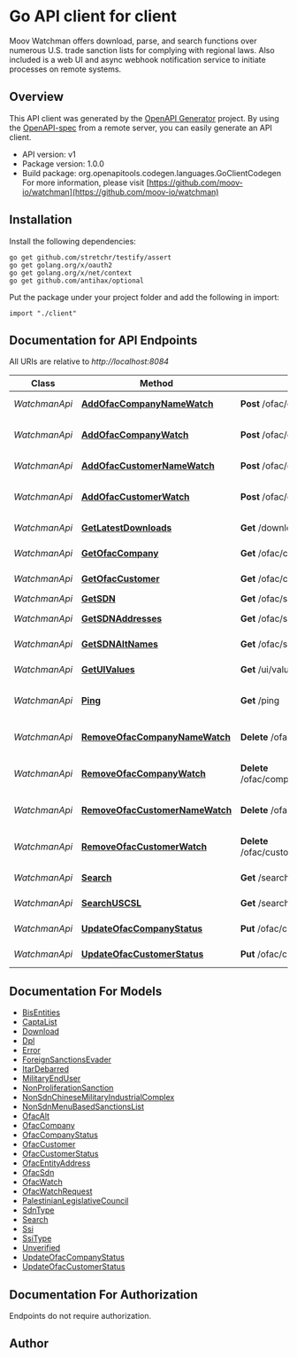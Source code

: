 # Go API client for client

Moov Watchman offers download, parse, and search functions over numerous U.S. trade sanction lists for complying with regional laws. Also included is a web UI and async webhook notification service to initiate processes on remote systems.

## Overview
This API client was generated by the [OpenAPI Generator](https://openapi-generator.tech) project.  By using the [OpenAPI-spec](https://www.openapis.org/) from a remote server, you can easily generate an API client.

- API version: v1
- Package version: 1.0.0
- Build package: org.openapitools.codegen.languages.GoClientCodegen
For more information, please visit [https://github.com/moov-io/watchman](https://github.com/moov-io/watchman)

## Installation

Install the following dependencies:

```shell
go get github.com/stretchr/testify/assert
go get golang.org/x/oauth2
go get golang.org/x/net/context
go get github.com/antihax/optional
```

Put the package under your project folder and add the following in import:

```golang
import "./client"
```

## Documentation for API Endpoints

All URIs are relative to *http://localhost:8084*

Class | Method | HTTP request | Description
------------ | ------------- | ------------- | -------------
*WatchmanApi* | [**AddOfacCompanyNameWatch**](docs/WatchmanApi.md#addofaccompanynamewatch) | **Post** /ofac/companies/watch | Watch company
*WatchmanApi* | [**AddOfacCompanyWatch**](docs/WatchmanApi.md#addofaccompanywatch) | **Post** /ofac/companies/{companyID}/watch | Watch OFAC company
*WatchmanApi* | [**AddOfacCustomerNameWatch**](docs/WatchmanApi.md#addofaccustomernamewatch) | **Post** /ofac/customers/watch | Watch customer
*WatchmanApi* | [**AddOfacCustomerWatch**](docs/WatchmanApi.md#addofaccustomerwatch) | **Post** /ofac/customers/{customerID}/watch | Watch OFAC customer
*WatchmanApi* | [**GetLatestDownloads**](docs/WatchmanApi.md#getlatestdownloads) | **Get** /downloads | Get latest downloads
*WatchmanApi* | [**GetOfacCompany**](docs/WatchmanApi.md#getofaccompany) | **Get** /ofac/companies/{companyID} | Get company
*WatchmanApi* | [**GetOfacCustomer**](docs/WatchmanApi.md#getofaccustomer) | **Get** /ofac/customers/{customerID} | Get customer
*WatchmanApi* | [**GetSDN**](docs/WatchmanApi.md#getsdn) | **Get** /ofac/sdn/{sdnID} | Get SDN
*WatchmanApi* | [**GetSDNAddresses**](docs/WatchmanApi.md#getsdnaddresses) | **Get** /ofac/sdn/{sdnID}/addresses | Get SDN addresses
*WatchmanApi* | [**GetSDNAltNames**](docs/WatchmanApi.md#getsdnaltnames) | **Get** /ofac/sdn/{sdnID}/alts | Get SDN alt names
*WatchmanApi* | [**GetUIValues**](docs/WatchmanApi.md#getuivalues) | **Get** /ui/values/{key} | Get UI values
*WatchmanApi* | [**Ping**](docs/WatchmanApi.md#ping) | **Get** /ping | Ping Watchman service
*WatchmanApi* | [**RemoveOfacCompanyNameWatch**](docs/WatchmanApi.md#removeofaccompanynamewatch) | **Delete** /ofac/companies/watch/{watchID} | Remove company watch
*WatchmanApi* | [**RemoveOfacCompanyWatch**](docs/WatchmanApi.md#removeofaccompanywatch) | **Delete** /ofac/companies/{companyID}/watch/{watchID} | Remove company watch
*WatchmanApi* | [**RemoveOfacCustomerNameWatch**](docs/WatchmanApi.md#removeofaccustomernamewatch) | **Delete** /ofac/customers/watch/{watchID} | Remove customer watch
*WatchmanApi* | [**RemoveOfacCustomerWatch**](docs/WatchmanApi.md#removeofaccustomerwatch) | **Delete** /ofac/customers/{customerID}/watch/{watchID} | Remove customer watch
*WatchmanApi* | [**Search**](docs/WatchmanApi.md#search) | **Get** /search | Search SDNs
*WatchmanApi* | [**SearchUSCSL**](docs/WatchmanApi.md#searchuscsl) | **Get** /search/us-csl | Search US CSL
*WatchmanApi* | [**UpdateOfacCompanyStatus**](docs/WatchmanApi.md#updateofaccompanystatus) | **Put** /ofac/companies/{companyID} | Update company
*WatchmanApi* | [**UpdateOfacCustomerStatus**](docs/WatchmanApi.md#updateofaccustomerstatus) | **Put** /ofac/customers/{customerID} | Update customer


## Documentation For Models

 - [BisEntities](docs/BisEntities.md)
 - [CaptaList](docs/CaptaList.md)
 - [Download](docs/Download.md)
 - [Dpl](docs/Dpl.md)
 - [Error](docs/Error.md)
 - [ForeignSanctionsEvader](docs/ForeignSanctionsEvader.md)
 - [ItarDebarred](docs/ItarDebarred.md)
 - [MilitaryEndUser](docs/MilitaryEndUser.md)
 - [NonProliferationSanction](docs/NonProliferationSanction.md)
 - [NonSdnChineseMilitaryIndustrialComplex](docs/NonSdnChineseMilitaryIndustrialComplex.md)
 - [NonSdnMenuBasedSanctionsList](docs/NonSdnMenuBasedSanctionsList.md)
 - [OfacAlt](docs/OfacAlt.md)
 - [OfacCompany](docs/OfacCompany.md)
 - [OfacCompanyStatus](docs/OfacCompanyStatus.md)
 - [OfacCustomer](docs/OfacCustomer.md)
 - [OfacCustomerStatus](docs/OfacCustomerStatus.md)
 - [OfacEntityAddress](docs/OfacEntityAddress.md)
 - [OfacSdn](docs/OfacSdn.md)
 - [OfacWatch](docs/OfacWatch.md)
 - [OfacWatchRequest](docs/OfacWatchRequest.md)
 - [PalestinianLegislativeCouncil](docs/PalestinianLegislativeCouncil.md)
 - [SdnType](docs/SdnType.md)
 - [Search](docs/Search.md)
 - [Ssi](docs/Ssi.md)
 - [SsiType](docs/SsiType.md)
 - [Unverified](docs/Unverified.md)
 - [UpdateOfacCompanyStatus](docs/UpdateOfacCompanyStatus.md)
 - [UpdateOfacCustomerStatus](docs/UpdateOfacCustomerStatus.md)


## Documentation For Authorization

 Endpoints do not require authorization.



## Author



